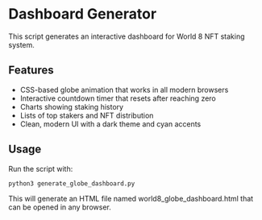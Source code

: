 # Dashboard Generator

This script generates an interactive dashboard for World 8 NFT staking system.

## Features
- CSS-based globe animation that works in all modern browsers
- Interactive countdown timer that resets after reaching zero
- Charts showing staking history
- Lists of top stakers and NFT distribution
- Clean, modern UI with a dark theme and cyan accents

## Usage
Run the script with:
```
python3 generate_globe_dashboard.py
```

This will generate an HTML file named world8_globe_dashboard.html that can be opened in any browser.
